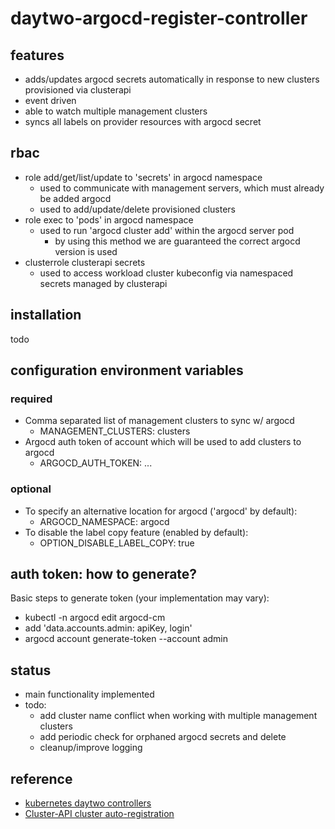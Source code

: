 # daytwo-argocd-register-controller

## features ##
- adds/updates argocd secrets automatically in response to new clusters provisioned via clusterapi
- event driven
- able to watch multiple management clusters
- syncs all labels on provider resources with argocd secret

## rbac ##
- role add/get/list/update to 'secrets' in argocd namespace
  - used to communicate with management servers, which must already be added argocd
  - used to add/update/delete provisioned clusters
- role exec to 'pods' in argocd namespace
  - used to run 'argocd cluster add' within the argocd server pod
    - by using this method we are guaranteed the correct argocd version is used
- clusterrole clusterapi secrets
  - used to access workload cluster kubeconfig via namespaced secrets managed by clusterapi

## installation ##
todo

## configuration environment variables ##
### required ###
- Comma separated list of management clusters to sync w/ argocd
  - MANAGEMENT_CLUSTERS: clusters
- Argocd auth token of account which will be used to add clusters to argocd
  - ARGOCD_AUTH_TOKEN: ...

### optional ###
- To specify an alternative location for argocd ('argocd' by default):
  - ARGOCD_NAMESPACE: argocd
- To disable the label copy feature (enabled by default):
  - OPTION_DISABLE_LABEL_COPY: true

## auth token: how to generate? ##
Basic steps to generate token (your implementation may vary):
- kubectl -n argocd edit argocd-cm
- add 'data.accounts.admin: apiKey, login'
- argocd account generate-token --account admin
  
## status ##
- main functionality implemented
- todo:
  - add cluster name conflict when working with multiple management clusters
  - add periodic check for orphaned argocd secrets and delete
  - cleanup/improve logging

## reference ##
- [kubernetes daytwo controllers](https://www.travisloyd.xyz/2023/07/08/kubernetes-daytwo-controllers/)
- [Cluster-API cluster auto-registration](https://github.com/argoproj/argo-cd/issues/9033)
